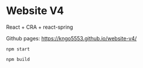 # Website V4

React + CRA + react-spring

Github pages: https://kngo5553.github.io/website-v4/

`npm start`

`npm build`